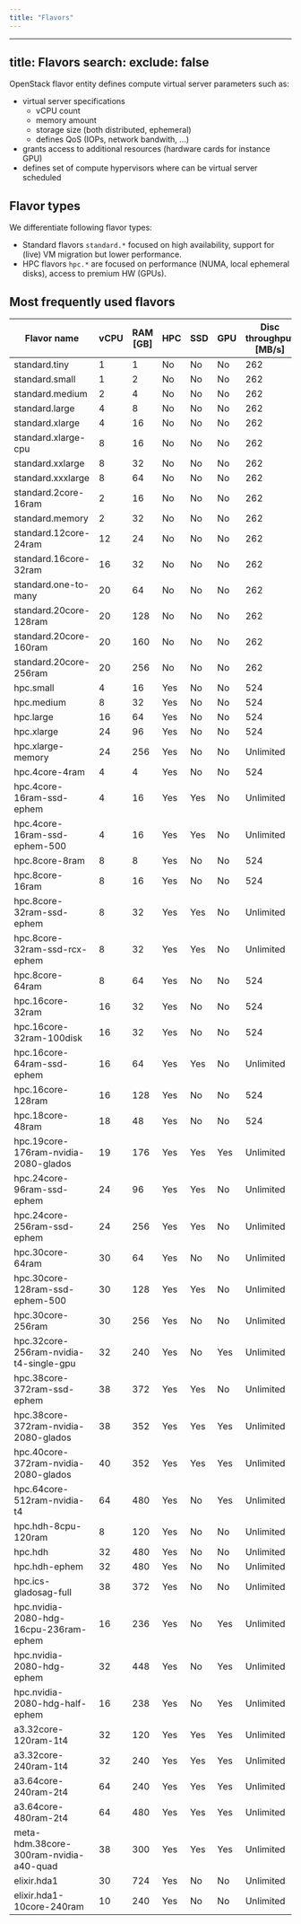 ```yaml
---
title: "Flavors"
---
```

---

title: Flavors
search:
  exclude: false
---
OpenStack flavor entity defines compute virtual server parameters such as:

* virtual server specifications
    * vCPU count
    * memory amount
    * storage size (both distributed, ephemeral)
    * defines QoS (IOPs, network bandwith, ...)
* grants access to additional resources (hardware cards for instance GPU)
* defines set of compute hypervisors where can be virtual server scheduled

## Flavor types

We differentiate following flavor types:

- Standard flavors `standard.*` focused on high availability, support for (live) VM migration but lower performance.
- HPC flavors `hpc.*` are focused on performance (NUMA, local ephemeral disks), access to premium HW (GPUs).

## Most frequently used flavors

| Flavor name                               | vCPU | RAM [GB] | HPC  | SSD  | GPU | Disc throughput [MB/s] | IOPS [op/s] | Average throughput [MB/s]  |
|-------------------------------------------|------|----------|------|------|-----|------------------------|------------|----------------------------|
| standard.tiny                             | 1    | 1        | No   | No   | No  | 262                    | 2000       | 250                        |
| standard.small                            | 1    | 2        | No   | No   | No  | 262                    | 2000       | 250                        |
| standard.medium                           | 2    | 4        | No   | No   | No  | 262                    | 2000       | 250                        |
| standard.large                            | 4    | 8        | No   | No   | No  | 262                    | 2000       | 250                        |
| standard.xlarge                           | 4    | 16       | No   | No   | No  | 262                    | 2000       | 250                        |
| standard.xlarge-cpu                       | 8    | 16       | No   | No   | No  | 262                    | 2000       | 250                        |
| standard.xxlarge                          | 8    | 32       | No   | No   | No  | 262                    | 2000       | 250                        |
| standard.xxxlarge                         | 8    | 64       | No   | No   | No  | 262                    | 2000       | 250                        |
| standard.2core-16ram                      | 2    | 16       | No   | No   | No  | 262                    | 2000       | 250                        |
| standard.memory                           | 2    | 32       | No   | No   | No  | 262                    | 2000       | 250                        |
| standard.12core-24ram                     | 12   | 24       | No   | No   | No  | 262                    | 2000       | 625                        |
| standard.16core-32ram                     | 16   | 32       | No   | No   | No  | 262                    | 2000       | 625                        |
| standard.one-to-many                      | 20   | 64       | No   | No   | No  | 262                    | 2000       | 250                        |
| standard.20core-128ram                    | 20   | 128      | No   | No   | No  | 262                    | 2000       | 250                        |
| standard.20core-160ram                    | 20   | 160      | No   | No   | No  | 262                    | 2000       | 1250                       |
| standard.20core-256ram                    | 20   | 256      | No   | No   | No  | 262                    | 2000       | 1250                       |
| hpc.small                                 | 4    | 16       | Yes  | No   | No  | 524                    | 2000       | 2000                       |
| hpc.medium                                | 8    | 32       | Yes  | No   | No  | 524                    | 2000       | 2000                       |
| hpc.large                                 | 16   | 64       | Yes  | No   | No  | 524                    | 2000       | 2000                       |
| hpc.xlarge                                | 24   | 96       | Yes  | No   | No  | 524                    | 2000       | 2000                       |
| hpc.xlarge-memory                         | 24   | 256      | Yes  | No   | No  | Unlimited              | Unlimited  | Unlimited                  |
| hpc.4core-4ram                            | 4    | 4        | Yes  | No   | No  | 524                    | 2000       | 2000                       |
| hpc.4core-16ram-ssd-ephem                 | 4    | 16       | Yes  | Yes  | No  | Unlimited              | Unlimited  | 1250                       |
| hpc.4core-16ram-ssd-ephem-500             | 4    | 16       | Yes  | Yes  | No  | Unlimited              | Unlimited  | 1250                       |
| hpc.8core-8ram                            | 8    | 8        | Yes  | No   | No  | 524                    | 2000       | 2000                       |
| hpc.8core-16ram                           | 8    | 16       | Yes  | No   | No  | 524                    | 2000       | 2000                       |
| hpc.8core-32ram-ssd-ephem                 | 8    | 32       | Yes  | Yes  | No  | Unlimited              | Unlimited  | 1250                       |
| hpc.8core-32ram-ssd-rcx-ephem             | 8    | 32       | Yes  | Yes  | No  | Unlimited              | Unlimited  | Unlimited                  |
| hpc.8core-64ram                           | 8    | 64       | Yes  | No   | No  | 524                    | 2000       | 2000                       |
| hpc.16core-32ram                          | 16   | 32       | Yes  | No   | No  | 524                    | 2000       | 2000                       |
| hpc.16core-32ram-100disk                  | 16   | 32       | Yes  | No   | No  | 524                    | 2000       | 2000                       |
| hpc.16core-64ram-ssd-ephem                | 16   | 64       | Yes  | Yes  | No  | Unlimited              | Unlimited  | 1250                       |
| hpc.16core-128ram                         | 16   | 128      | Yes  | No   | No  | 524                    | 2000       | 2000                       |
| hpc.18core-48ram                          | 18   | 48       | Yes  | No   | No  | 524                    | 2000       | 2000                       |
| hpc.19core-176ram-nvidia-2080-glados      | 19   | 176      | Yes  | Yes  | Yes | Unlimited              | Unlimited  | Unlimited                  |
| hpc.24core-96ram-ssd-ephem                | 24   | 96       | Yes  | Yes  | No  | Unlimited              | Unlimited  | 1250                       |
| hpc.24core-256ram-ssd-ephem               | 24   | 256      | Yes  | Yes  | No  | Unlimited              | Unlimited  | 1250                       |
| hpc.30core-64ram                          | 30   | 64       | Yes  | No   | No  | Unlimited              | Unlimited  | Unlimited                  |
| hpc.30core-128ram-ssd-ephem-500           | 30   | 128      | Yes  | Yes  | No  | Unlimited              | Unlimited  | 1250                       |
| hpc.30core-256ram                         | 30   | 256      | Yes  | No   | No  | Unlimited              | Unlimited  | Unlimited                  |
| hpc.32core-256ram-nvidia-t4-single-gpu    | 32   | 240      | Yes  | No   | Yes | Unlimited              | Unlimited  | Unlimited                  |
| hpc.38core-372ram-ssd-ephem               | 38   | 372      | Yes  | Yes  | No  | Unlimited              | Unlimited  | 1250                       |
| hpc.38core-372ram-nvidia-2080-glados      | 38   | 352      | Yes  | Yes  | Yes | Unlimited              | Unlimited  | Unlimited                  |
| hpc.40core-372ram-nvidia-2080-glados      | 40   | 352      | Yes  | Yes  | Yes | Unlimited              | Unlimited  | Unlimited                  |
| hpc.64core-512ram-nvidia-t4               | 64   | 480      | Yes  | No   | Yes | Unlimited              | Unlimited  | Unlimited                  |
| hpc.hdh-8cpu-120ram                       | 8    | 120      | Yes  | No   | No  | Unlimited              | Unlimited  | Unlimited                  |
| hpc.hdh                                   | 32   | 480      | Yes  | No   | No  | Unlimited              | Unlimited  | Unlimited                  |
| hpc.hdh-ephem                             | 32   | 480      | Yes  | No   | No  | Unlimited              | Unlimited  | Unlimited                  |
| hpc.ics-gladosag-full                     | 38   | 372      | Yes  | No   | No  | Unlimited              | Unlimited  | Unlimited                  |
| hpc.nvidia-2080-hdg-16cpu-236ram-ephem    | 16   | 236      | Yes  | No   | Yes | Unlimited              | Unlimited  | Unlimited                  |
| hpc.nvidia-2080-hdg-ephem                 | 32   | 448      | Yes  | No   | Yes | Unlimited              | Unlimited  | Unlimited                  |
| hpc.nvidia-2080-hdg-half-ephem            | 16   | 238      | Yes  | No   | Yes | Unlimited              | Unlimited  | Unlimited                  |
| a3.32core-120ram-1t4                      | 32   | 120      | Yes  | Yes  | Yes | Unlimited              | Unlimited  | Unlimited                  |
| a3.32core-240ram-1t4                      | 32   | 240      | Yes  | Yes  | Yes | Unlimited              | Unlimited  | Unlimited                  |
| a3.64core-240ram-2t4                      | 64   | 240      | Yes  | Yes  | Yes | Unlimited              | Unlimited  | Unlimited                  |
| a3.64core-480ram-2t4                      | 64   | 480      | Yes  | Yes  | Yes | Unlimited              | Unlimited  | Unlimited                  |
| meta-hdm.38core-300ram-nvidia-a40-quad    | 38   | 300      | Yes  | Yes  | Yes | Unlimited              | Unlimited  | Unlimited                  |
| elixir.hda1                               | 30   | 724      | Yes  | No   | No  | Unlimited              | Unlimited  | Unlimited                  |
| elixir.hda1-10core-240ram                 | 10   | 240      | Yes  | No   | No  | Unlimited              | Unlimited  | Unlimited                  |
